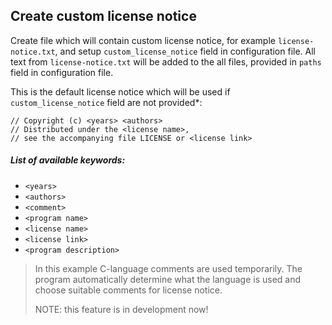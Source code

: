 ## Create custom license notice

Create file which will contain custom license notice, for example `license-notice.txt`,
and setup `custom_license_notice` field in configuration file. All text from `license-notice.txt`
will be added to the all files, provided in `paths` field in configuration file.

This is the default license notice which will be used if `custom_license_notice` field
are not provided*:
```text
// Copyright (c) <years> <authors>
// Distributed under the <license name>,
// see the accompanying file LICENSE or <license link>
```

##### List of available keywords:
* `<years>`
* `<authors>`
* `<comment>`
* `<program name>`
* `<license name>`
* `<license link>`
* `<program description>`

>In this example C-language comments are used temporarily. The program automatically
determine what the language is used and choose suitable comments for license notice.
>
>NOTE: this feature is in development now!
